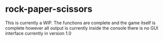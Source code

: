 # rock-paper-scissors

This is currently a WIP. The functions are complete and the game itself is complete however all output is currently inside the console 
there is no GUI interface currently in version 1.0